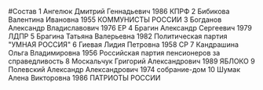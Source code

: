 #Состав
1 Ангелюк Дмитрий Геннадьевич 1986 КПРФ
2 Бибикова Валентина Ивановна 1955 КОММУНИСТЫ РОССИИ
3 Богданов Александр Владиславович 1976 ЕР
4 Брагин Александр Сергеевич 1979 ЛДПР
5 Брагина Татьяна Валерьевна 1982 Политическая партия \"УМНАЯ РОССИЯ\"
6 Гиевая Лидия Петровна 1958 СР
7 Кандрашина Ольга Владимировна 1956 Российская партия пенсионеров за справедливость
8 Москальчук Григорий Александрович 1989 ЯБЛОКО
9 Полевский Александр Александрович 1974 собрание-дом
10 Шумак Алена Викторовна 1986 ПАТРИОТЫ РОССИИ

